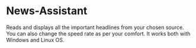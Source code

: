 # News-Assistant
Reads and displays all the important headlines from your chosen source. You can also change the speed rate as per your comfort. It works both with Windows and Linux OS.
